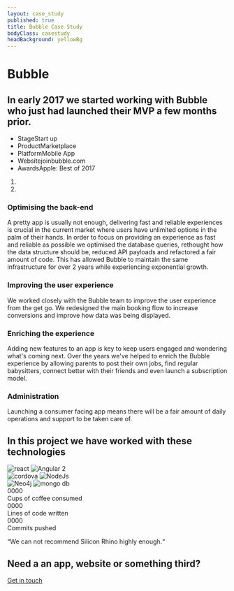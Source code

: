 ```yaml
---
layout: case_study
published: true
title: Bubble Case Study
bodyClass: casestudy
headBackground: yellowBg
---
```


<div class="case-study-before-fold">
  <h1>Bubble</h1>
  <h2>In early 2017 we started working with Bubble who just had launched their MVP a few months prior.</h2>
  <ul class="case-highlights">
    <li><span>Stage</span><span>Start up</span></li>
    <li><span>Product</span><span>Marketplace</span></li>
    <li><span>Platform</span><span>Mobile App</span></li>
    <li><span>Website</span><span><a href="https://joinbubble.com/" target="_blank"></a>joinbubble.com</span></li>
    <li><span>Awards</span><span>Apple: Best of 2017</span></li>
  </ul>
  <div class="app-carousel">
    <div class="carousel-wrapper">
    <div class="phone-wrapper">
    </div>
    <div id="carousel-app" class="carousel slide" data-ride="carousel">
        <!-- Indicators -->
        <ol class="carousel-indicators">
          <li data-target="#carousel-app" data-slide-to="0" class="active"></li>
          <li data-target="#carousel-app" data-slide-to="1"></li>
        </ol>
        <!-- Wrapper for slides -->
        <div class="carousel-inner" role="listbox">
          <div class="item active">
            <div class="app-img first"></div>
          </div>
          <div class="item">
            <div class="app-img second"></div>
          </div>
        </div>
      </div>
    </div>
  </div>
</div>

<div class="stage-wrapper">
  <div class="stage-bg-image"></div>
  <div class="polygon-wrapper before">
    <span class="polygon-cut top"></span>
    <div class="stage-item first">
      <div>
        <h3>Optimising the back-end</h3>
        <p>
          A pretty app is usually not enough, delivering fast and reliable experiences is crucial in the current market where users have unlimited options in the palm of their hands.
          In order to focus on providing an experience as fast and reliable as possible we optimised the database queries, rethought how the data structure should be, reduced API payloads and refactored a fair amount of code. This has allowed Bubble to maintain the same infrastructure for over 2 years while experiencing exponential growth.
        </p>
      </div>
      <div>
        <h3>Improving the user experience</h3>
        <p>
          We worked closely with the Bubble team to improve the user experience from the get go. We redesigned the main booking flow to increase conversions and improve how data was being displayed.
        </p>
      </div>
    </div>
    <span class="polygon-cut bottom"></span>
  </div>
  <div class="polygon-wrapper after">
    <span class="polygon-cut top"></span>
    <div class="stage-item second">
      <div>
        <h3>Enriching the experience</h3>
        <p>
          Adding new features to an app is key to keep users engaged and wondering what's coming next. Over the years we've helped to enrich the Bubble experience by allowing parents to post their own jobs, find regular babysitters, connect better with their friends and even launch a subscription model.
        </p>
      </div>
      <div>
        <h3>Administration</h3>
        <p>
          Launching a consumer facing app means there will be a fair amount of daily operations and support to be taken care of.
        </p>
      </div>
    </div>
    <span class="polygon-cut bottom"></span>
  </div>
</div>

<div class="technology-wrapper">
  <h2>In this project we have worked with these technologies</h2>
  <div class="techologies before">
    <div class="tech-left">
      <img src="/img/tech/react.svg" alt="react" title="react"/>
      <img src="/img/tech/angular.svg" alt="Angular 2" title="Angular 2"/>
    </div>
    <div class="tech-right">
      <img src="/img/tech/cordova.svg" alt="cordova" title="cordova"/>
      <img src="/img/tech/nodejs.svg" alt="NodeJs" title="NodeJs"/>
    </div>
  </div>
  <div class="rocket-wrapper"></div>
  <div class="techologies after">
    <img src="/img/tech/neo4j.png" alt="Neo4j" title="Neo4j"/>
    <img src="/img/tech/mongodb.svg" alt="mongo db" title="mongo db"/>
  </div>
</div>

<div class="odometer-section">
  <div class="odometer-wrapper">
    <div class="odometer-icon"><i class="fal fa-coffee"></i></div>
    <div id="odometerOne" class="odometer">0000</div>
    <span class="number-info">Cups of coffee consumed</span>
  </div>
  <div class="odometer-wrapper">
    <div class="odometer-icon"><i class="fal fa-code"></i></div>
    <div id="odometerTwo" class="odometer">0000</div>
    <span class="number-info">Lines of code written</span>
  </div>
  <div class="odometer-wrapper">
    <div class="odometer-icon"><i class="fal fa-code-branch"></i></div>
    <div id="odometerThree" class="odometer">0000</div>
    <span class="number-info">Commits pushed</span>
  </div>
</div>

<div class="client-quote-wrapper">
  <div class="client-quote">
    <p>“We can not recommend Silicon Rhino highly enough.“</p>
  </div>
</div>

<div class="app-screen-shots">
  <div class="app-screenshot first"></div>
  <div class="app-screenshot second"></div>
  <div class="app-screenshot third"></div>
</div>

<div class="contact-cta">
  <h2>Need a an app, website or something third?</h2>
  <a class="cta" href="/contact">Get in touch</a>
</div>
